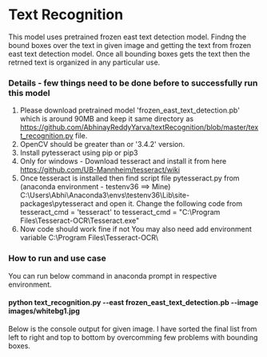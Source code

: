 # Text Recognition
This model uses pretrained frozen east text detection model. Findng the bound boxes over the text in given image and getting the text from frozen east text detection model. Once all bounding boxes gets the text then the retrned text is organized in any particular use.

### Details - few things need to be done before to successfully run this model
1. Please download pretrained model 'frozen_east_text_detection.pb' which is around 90MB and keep it same directory as https://github.com/AbhinayReddyYarva/textRecognition/blob/master/text_recognition.py file. 
2. OpenCV should be greater than or '3.4.2' version.
3. Install pytesseract using pip or pip3
4. Only for windows - Download tesseract and install it from here https://github.com/UB-Mannheim/tesseract/wiki
5. Once tesseract is installed then find script file pytesseract.py from (anaconda environment - testenv36 ==> Mine) C:\Users\Abhi\Anaconda3\envs\testenv36\Lib\site-packages\pytesseract and open it. Change the following code from tesseract_cmd = 'tesseract' to tesseract_cmd = "C:\Program Files\Tesseract-OCR\Tesseract.exe"
6. Now code should work fine if not You may also need add environment variable C:\Program Files\Tesseract-OCR\

### How to run and use case
You can run below command in anaconda prompt in respective environment.
#### python text_recognition.py --east frozen_east_text_detection.pb --image images/whitebg1.jpg

Below is the console output for given image. I have sorted the final list from left to right and top to bottom by overcomming few problems with bounding boxes.

